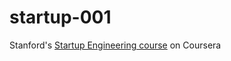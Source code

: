 startup-001
===========

Stanford's [Startup Engineering course](https://class.coursera.org/startup-001/class/index)
on Coursera
